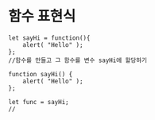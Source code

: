 # 함수 표현식 

```
let sayHi = function(){
	alert( "Hello" );
};
//함수를 만들고 그 함수를 변수 sayHi에 할당하기 
```

```
function sayHi() {
	alert( "Hello" ); 
};

let func = sayHi;
//
```

